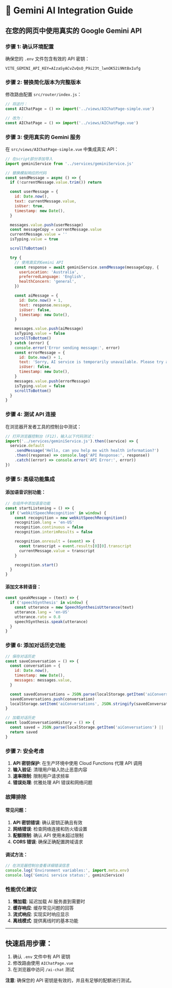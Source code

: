 # 🤖 Gemini AI Integration Guide

## 在您的网页中使用真实的 Google Gemini API

### 步骤 1: 确认环境配置

确保您的 `.env` 文件包含有效的 API 密钥：

```
VITE_GEMINI_API_KEY=AIzaSyACvZvQsO_P9i23t_lwnOK52i9NtBxIufg
```

### 步骤 2: 替换简化版本为完整版本

修改路由配置 `src/router/index.js`：

```javascript
// 将这行：
const AIChatPage = () => import('../views/AIChatPage-simple.vue')

// 改为：
const AIChatPage = () => import('../views/AIChatPage.vue')
```

### 步骤 3: 使用真实的 Gemini 服务

在 `src/views/AIChatPage-simple.vue` 中集成真实 API：

```javascript
// 在script部分添加导入
import geminiService from '../services/geminiService.js'

// 替换模拟响应的代码
const sendMessage = async () => {
  if (!currentMessage.value.trim()) return

  const userMessage = {
    id: Date.now(),
    text: currentMessage.value,
    isUser: true,
    timestamp: new Date(),
  }

  messages.value.push(userMessage)
  const messageCopy = currentMessage.value
  currentMessage.value = ''
  isTyping.value = true

  scrollToBottom()

  try {
    // 使用真实的Gemini API
    const response = await geminiService.sendMessage(messageCopy, {
      userLocation: 'Australia',
      preferredLanguage: 'English',
      healthConcern: 'general',
    })

    const aiMessage = {
      id: Date.now() + 1,
      text: response.message,
      isUser: false,
      timestamp: new Date(),
    }

    messages.value.push(aiMessage)
    isTyping.value = false
    scrollToBottom()
  } catch (error) {
    console.error('Error sending message:', error)
    const errorMessage = {
      id: Date.now() + 1,
      text: 'Sorry, AI service is temporarily unavailable. Please try again later.',
      isUser: false,
      timestamp: new Date(),
    }
    messages.value.push(errorMessage)
    isTyping.value = false
    scrollToBottom()
  }
}
```

### 步骤 4: 测试 API 连接

在浏览器开发者工具的控制台中测试：

```javascript
// 打开浏览器控制台 (F12)，输入以下代码测试：
import('../services/geminiService.js').then((service) => {
  service.default
    .sendMessage('Hello, can you help me with health information?')
    .then((response) => console.log('API Response:', response))
    .catch((error) => console.error('API Error:', error))
})
```

### 步骤 5: 高级功能集成

#### 添加语音识别功能：

```javascript
// 在组件中添加语音功能
const startListening = () => {
  if ('webkitSpeechRecognition' in window) {
    const recognition = new webkitSpeechRecognition()
    recognition.lang = 'en-US'
    recognition.continuous = false
    recognition.interimResults = false

    recognition.onresult = (event) => {
      const transcript = event.results[0][0].transcript
      currentMessage.value = transcript
    }

    recognition.start()
  }
}
```

#### 添加文本转语音：

```javascript
const speakMessage = (text) => {
  if ('speechSynthesis' in window) {
    const utterance = new SpeechSynthesisUtterance(text)
    utterance.lang = 'en-US'
    utterance.rate = 0.8
    speechSynthesis.speak(utterance)
  }
}
```

### 步骤 6: 添加对话历史功能

```javascript
// 保存对话历史
const saveConversation = () => {
  const conversation = {
    id: Date.now(),
    timestamp: new Date(),
    messages: messages.value,
  }

  const savedConversations = JSON.parse(localStorage.getItem('aiConversations') || '[]')
  savedConversations.push(conversation)
  localStorage.setItem('aiConversations', JSON.stringify(savedConversations))
}

// 加载对话历史
const loadConversationHistory = () => {
  const saved = JSON.parse(localStorage.getItem('aiConversations') || '[]')
  return saved
}
```

### 步骤 7: 安全考虑

1. **API 密钥保护**: 在生产环境中使用 Cloud Functions 代理 API 调用
2. **输入验证**: 清理用户输入防止恶意内容
3. **速率限制**: 限制用户请求频率
4. **错误处理**: 优雅处理 API 错误和网络问题

### 故障排除

#### 常见问题：

1. **API 密钥错误**: 确认密钥正确且有效
2. **网络错误**: 检查网络连接和防火墙设置
3. **配额限制**: 确认 API 使用未超过限制
4. **CORS 错误**: 确保正确配置跨域请求

#### 调试方法：

```javascript
// 在浏览器控制台查看详细错误信息
console.log('Environment variables:', import.meta.env)
console.log('Gemini service status:', geminiService)
```

### 性能优化建议

1. **懒加载**: 延迟加载 AI 服务直到需要时
2. **缓存响应**: 缓存常见问题的回答
3. **流式响应**: 实现实时响应显示
4. **离线模式**: 提供离线时的基本功能

---

## 快速启用步骤：

1. 确认 `.env` 文件中有 API 密钥
2. 修改路由使用 `AIChatPage.vue`
3. 在浏览器中访问 `/ai-chat` 测试

**注意**: 确保您的 API 密钥是有效的，并且有足够的配额进行测试。
